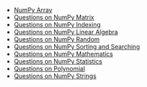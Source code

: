 - [NumPy Array](https://github.com/Tayco110/digital-image-processing/blob/main/NumPy%20Tutorial/NumPyArray.ipynb)
- [Questions on NumPy Matrix](https://github.com/Tayco110/digital-image-processing/blob/main/NumPy%20Tutorial/Questions%20on%20NumPy%20Matrix.ipynb)
- [Questions on NumPy Indexing](https://github.com/Tayco110/digital-image-processing/blob/main/NumPy%20Tutorial/Questions%20on%20NumPy%20Indexing.ipynb)
- [Questions on NumPy Linear Algebra](https://github.com/Tayco110/digital-image-processing/blob/main/NumPy%20Tutorial/Questions%20on%20NumPy%20Linear%20Algebra.ipynb)
- [Questions on NumPy Random](https://github.com/Tayco110/digital-image-processing/blob/main/NumPy%20Tutorial/Questions%20on%20NumPy%20Random.ipynb)
- [Questions on NumPy Sorting and Searching](https://github.com/Tayco110/digital-image-processing/blob/main/NumPy%20Tutorial/Questions%20on%20NumPy%20Sorting%20and%20Searching.ipynb)
- [Questions on NumPy Mathematics](https://github.com/Tayco110/digital-image-processing/blob/main/NumPy%20Tutorial/Questions%20on%20NumPy%20Mathematics.ipynb)
- [Questions on NumPy Statistics]()
- [Questions on Polynomial]()
- [Questions on NumPy Strings]()

